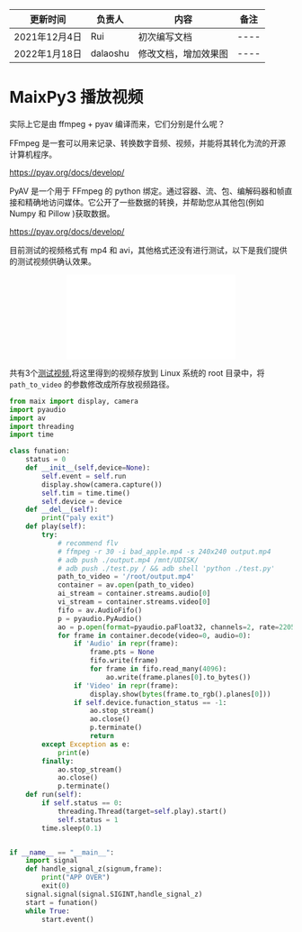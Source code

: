 | 更新时间 | 负责人 | 内容 | 备注 |
| --- | --- | --- | --- |
| 2021年12月4日 | Rui | 初次编写文档 | ---- |
| 2022年1月18日 | dalaoshu | 修改文档，增加效果图 | ---- |

# MaixPy3 播放视频

实际上它是由 ffmpeg + pyav 编译而来，它们分别是什么呢？

FFmpeg 是一套可以用来记录、转换数字音频、视频，并能将其转化为流的开源计算机程序。

https://pyav.org/docs/develop/

PyAV 是一个用于 FFmpeg 的 python 绑定。通过容器、流、包、编解码器和帧直接和精确地访问媒体。它公开了一些数据的转换，并帮助您从其他包(例如 Numpy 和 Pillow )获取数据。

https://pyav.org/docs/develop/

目前测试的视频格式有 mp4 和 avi，其他格式还没有进行测试，以下是我们提供的测试视频供确认效果。

<p align="center">
  <iframe src="//player.bilibili.com/player.html?aid=717126108&bvid=BV1dQ4y1f7RN&cid=385731209&page=1" scrolling="no" border="0" frameborder="no" framespacing="0" allowfullscreen="true" style="max-width:640px; max-height:480px;"> </iframe>
</p>

共有3个[测试视频](https://dl.sipeed.com/shareURL/MaixII/MaixII-Dock/example),将这里得到的视频存放到 Linux 系统的 root 目录中，将 `path_to_video` 的参数修改成所存放视频路径。

```python
from maix import display, camera
import pyaudio
import av
import threading
import time

class funation:
    status = 0
    def __init__(self,device=None):
        self.event = self.run
        display.show(camera.capture())
        self.tim = time.time()
        self.device = device
    def __del__(self):
        print("paly exit")
    def play(self):
        try:
            # recommend flv
            # ffmpeg -r 30 -i bad_apple.mp4 -s 240x240 output.mp4
            # adb push ./output.mp4 /mnt/UDISK/
            # adb push ./test.py / && adb shell 'python ./test.py'
            path_to_video = '/root/output.mp4'
            container = av.open(path_to_video)
            ai_stream = container.streams.audio[0]
            vi_stream = container.streams.video[0]
            fifo = av.AudioFifo()
            p = pyaudio.PyAudio()
            ao = p.open(format=pyaudio.paFloat32, channels=2, rate=22050, output=True)
            for frame in container.decode(video=0, audio=0):
                if 'Audio' in repr(frame):
                    frame.pts = None
                    fifo.write(frame)
                    for frame in fifo.read_many(4096):
                        ao.write(frame.planes[0].to_bytes())
                if 'Video' in repr(frame):
                    display.show(bytes(frame.to_rgb().planes[0]))
                if self.device.funaction_status == -1:
                    ao.stop_stream()
                    ao.close()
                    p.terminate()
                    return
        except Exception as e:
            print(e)
        finally:
            ao.stop_stream()
            ao.close()
            p.terminate()
    def run(self):
        if self.status == 0:
            threading.Thread(target=self.play).start()
            self.status = 1
        time.sleep(0.1)


if __name__ == "__main__":
    import signal
    def handle_signal_z(signum,frame):
        print("APP OVER")
        exit(0)
    signal.signal(signal.SIGINT,handle_signal_z)
    start = funation()
    while True:
        start.event()
```
